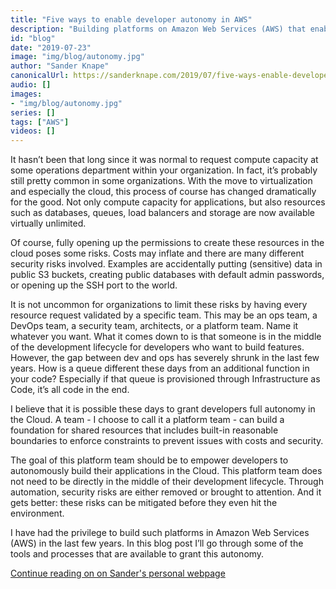 ```yaml
---
title: "Five ways to enable developer autonomy in AWS"
description: "Building platforms on Amazon Web Services (AWS) that enable developers to become autonomous is hard, but not impossible. In this blog post I’ll go through some of the tools and processes that are available to grant this autonomy."
id: "blog"
date: "2019-07-23"
image: "img/blog/autonomy.jpg"
author: "Sander Knape"
canonicalUrl: https://sanderknape.com/2019/07/five-ways-enable-developer-autonomy-aws/
audio: []
images:
- "img/blog/autonomy.jpg"
series: []
tags: ["AWS"]
videos: []
---
```

It hasn’t been that long since it was normal to request compute capacity at some operations department within your organization. In fact, it’s probably still pretty common in some organizations. With the move to virtualization and especially the cloud, this process of course has changed dramatically for the good. Not only compute capacity for applications, but also resources such as databases, queues, load balancers and storage are now available virtually unlimited.

Of course, fully opening up the permissions to create these resources in the cloud poses some risks. Costs may inflate and there are many different security risks involved. Examples are accidentally putting (sensitive) data in public S3 buckets, creating public databases with default admin passwords, or opening up the SSH port to the world.

It is not uncommon for organizations to limit these risks by having every resource request validated by a specific team. This may be an ops team, a DevOps team, a security team, architects, or a platform team. Name it whatever you want. What it comes down to is that someone is in the middle of the development lifecycle for developers who want to build features. However, the gap between dev and ops has severely shrunk in the last few years. How is a queue different these days from an additional function in your code? Especially if that queue is provisioned through Infrastructure as Code, it’s all code in the end.

I believe that it is possible these days to grant developers full autonomy in the Cloud. A team - I choose to call it a platform team - can build a foundation for shared resources that includes built-in reasonable boundaries to enforce constraints to prevent issues with costs and security.

The goal of this platform team should be to empower developers to autonomously build their applications in the Cloud. This platform team does not need to be directly in the middle of their development lifecycle. Through automation, security risks are either removed or brought to attention. And it gets better: these risks can be mitigated before they even hit the environment.

I have had the privilege to build such platforms in Amazon Web Services (AWS) in the last few years. In this blog post I’ll go through some of the tools and processes that are available to grant this autonomy.

[Continue reading on on Sander's personal webpage](https://sanderknape.com/2019/07/five-ways-enable-developer-autonomy-aws/)
